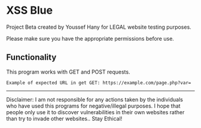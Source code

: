 # XSS Blue

Project Beta created by Youssef Hany for LEGAL website testing purposes.

Please make sure you have the appropriate permissions before use.

## Functionality
This program works with GET and POST requests.
```
Example of expected URL in get GET: https://example.com/page.php?var=
```



--  --    -------------     --  --
Disclaimer: I am not responsible for any actions taken by the individuals who have used this programs for negative/illegal purposes. I hope that people only use it to discover vulnerabilities in their own websites rather than try to invade other websites.. Stay Ethical!

